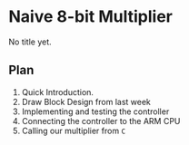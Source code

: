 # Naive 8-bit Multiplier

No title yet.

## Plan

1. Quick Introduction.
1. Draw Block Design from last week
1. Implementing and testing the controller
1. Connecting the controller to the ARM CPU
1. Calling our multiplier from `C`
